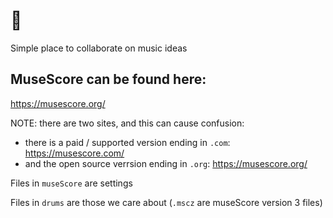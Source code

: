 # 👋

Simple place to collaborate on music ideas

## MuseScore can be found here:

https://musescore.org/

NOTE: there are two sites, and this can cause confusion:

* there is a paid / supported version ending in `.com`: https://musescore.com/
* and the open source verrsion ending in `.org`: https://musescore.org/

Files in `museScore` are settings

Files in `drums` are those we care about
  (`.mscz` are museScore version 3 files)

